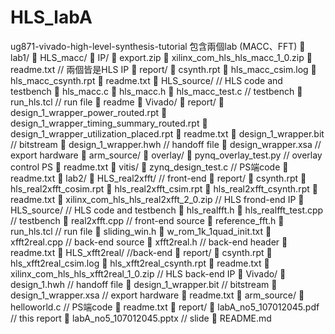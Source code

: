 # HLS_labA
ug871-vivado-high-level-synthesis-tutorial
包含兩個lab (MACC、FFT)
	lab1/
    HLS_macc/
      	IP/
        	export.zip
        	xilinx_com_hls_hls_macc_1_0.zip
         readme.txt							// 兩個皆是HLS IP
      	report/
        	csynth.rpt
        	hls_macc_csim.log
        	hls_macc_csynth.rpt
         readme.txt
  	HLS_source/									// HLS code and testbench
      	hls_macc.c
      	hls_macc.h
      	hls_macc_test.c							// testbench
      	run_hls.tcl								// run file
      	readme
  	Vivado/
    	report/
      	design_1_wrapper_power_routed.rpt
      	design_1_wrapper_timing_summary_routed.rpt
      	design_1_wrapper_utilization_placed.rpt
      	readme.txt
    	design_1_wrapper.bit						// bitstream
    	design_1_wrapper.hwh						// handoff file
    	design_wrapper.xsa							// export hardware
  	arm_source/
    	overlay/
      	pynq_overlay_test.py					// overlay control PS
      	readme.txt
    	vitis/
      	zynq_design_test.c						// PS端code
      	readme.txt
	lab2/
  	HLS_real2xfft/								// front-end
    	report/
      	csynth.rpt
      	hls_real2xfft_cosim.rpt
      	hls_real2xfft_csim.rpt
      	hls_real2xfft_csynth.rpt
      	readme.txt
    	xilinx_com_hls_hls_real2xfft_2_0.zip				// HLS frond-end IP
  	HLS_source/									// HLS code and testbench
    	hls_realfft.h
    	hls_realfft_test.cpp							// testbench
    	real2xfft.cpp								// front-end source
    	reference_fft.h
    	run_hls.tcl								// run file
    	sliding_win.h
    	w_rom_1k_1quad_init.txt
    	xfft2real.cpp								// back-end source
    	xfft2real.h								// back-end header
    	readme.txt
  	HLS_xfft2real/								//back-end
    	report/
      	csynth.rpt
      	hls_xfft2real_csim.log
      	hls_xfft2real_csynth.rpt
      	readme.txt
    	xilinx_com_hls_hls_xfft2real_1_0.zip				// HLS back-end IP
  	Vivado/
    	design_1.hwh							// handoff file
    	design_1_wrapper.bit						// bitstream
    	design_1_wrapper.xsa						// export hardware
    	readme.txt
  	arm_source/
    	helloworld.c								// PS端code
    	readme.txt
	report/
  	labA_no5_107012045.pdf							// this report
  	labA_no5_107012045.pptx						// slide
	README.md


